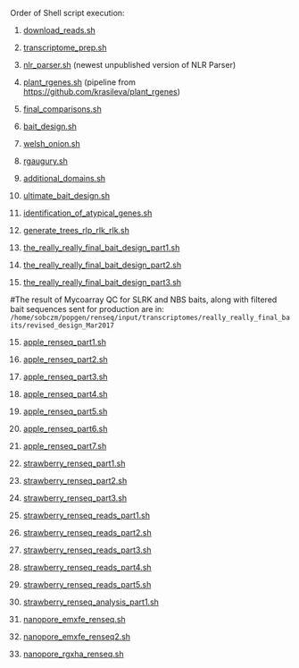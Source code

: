 Order of Shell script execution:

1) [download_reads.sh](https://github.com/harrisonlab/popgen/blob/master/renseq/download_reads.sh)

2) [transcriptome_prep.sh](https://github.com/harrisonlab/popgen/blob/master/renseq/transcriptome_prep.sh)

3) [nlr_parser.sh](https://github.com/harrisonlab/popgen/blob/master/renseq/nlr_parser.sh) (newest unpublished version of NLR Parser)

4) [plant_rgenes.sh](https://github.com/harrisonlab/popgen/blob/master/renseq/plant_rgenes.sh) (pipeline from https://github.com/krasileva/plant_rgenes)

5) [final_comparisons.sh](https://github.com/harrisonlab/popgen/blob/master/renseq/final_comparisons.sh)

6) [bait_design.sh](https://github.com/harrisonlab/popgen/blob/master/renseq/bait_design.sh)

7) [welsh_onion.sh](https://github.com/harrisonlab/popgen/blob/master/renseq/welsh_onion.sh)

8) [rgaugury.sh](https://github.com/harrisonlab/popgen/blob/master/renseq/rgaugury.sh)

9) [additional_domains.sh](https://github.com/harrisonlab/popgen/blob/master/renseq/additional_domains.sh)

19) [ultimate_bait_design.sh](https://github.com/harrisonlab/popgen/blob/master/renseq/ultimate_bait_design.sh)

11) [identification_of_atypical_genes.sh](https://github.com/harrisonlab/popgen/blob/master/renseq/identification_of_atypical_genes.sh)

12) [generate_trees_rlp_rlk_rlk.sh](https://github.com/harrisonlab/popgen/blob/master/renseq/generate_trees_rlp_rlk_rlk.sh)

13) [the_really_really_final_bait_design_part1.sh](https://github.com/harrisonlab/popgen/blob/master/renseq/the_really_really_final_bait_design_part1.sh)

14) [the_really_really_final_bait_design_part2.sh](https://github.com/harrisonlab/popgen/blob/master/renseq/the_really_really_final_bait_design_part2.sh)

15) [the_really_really_final_bait_design_part3.sh](https://github.com/harrisonlab/popgen/blob/master/renseq/the_really_really_final_bait_design_part3.sh)

#The result of Mycoarray QC for SLRK and NBS baits, along with filtered bait sequences sent for production are in:
`/home/sobczm/popgen/renseq/input/transcriptomes/really_really_final_baits/revised_design_Mar2017`

15) [apple_renseq_part1.sh](https://github.com/harrisonlab/popgen/blob/master/renseq/apple_renseq_part1.sh)

16) [apple_renseq_part2.sh](https://github.com/harrisonlab/popgen/blob/master/renseq/apple_renseq_part2.sh)

17) [apple_renseq_part3.sh](https://github.com/harrisonlab/popgen/blob/master/renseq/apple_renseq_part3.sh)

18) [apple_renseq_part4.sh](https://github.com/harrisonlab/popgen/blob/master/renseq/apple_renseq_part4.sh)

19) [apple_renseq_part5.sh](https://github.com/harrisonlab/popgen/blob/master/renseq/apple_renseq_part5.sh)

20) [apple_renseq_part6.sh](https://github.com/harrisonlab/popgen/blob/master/renseq/apple_renseq_part6.sh)

21) [apple_renseq_part7.sh](https://github.com/harrisonlab/popgen/blob/master/renseq/apple_renseq_part7.sh)

22) [strawberry_renseq_part1.sh](https://github.com/harrisonlab/popgen/blob/master/renseq/strawberry_renseq_part1.sh)

23) [strawberry_renseq_part2.sh](https://github.com/harrisonlab/popgen/blob/master/renseq/strawberry_renseq_part2.sh)

24) [strawberry_renseq_part3.sh](https://github.com/harrisonlab/popgen/blob/master/renseq/strawberry_renseq_part3.sh)

25) [strawberry_renseq_reads_part1.sh](https://github.com/harrisonlab/popgen/blob/master/renseq/strawberry_renseq_reads_part1.sh)

26) [strawberry_renseq_reads_part2.sh](https://github.com/harrisonlab/popgen/blob/master/renseq/strawberry_renseq_reads_part2.sh)

27) [strawberry_renseq_reads_part3.sh](https://github.com/harrisonlab/popgen/blob/master/renseq/strawberry_renseq_reads_part3.sh)

28) [strawberry_renseq_reads_part4.sh](https://github.com/harrisonlab/popgen/blob/master/renseq/strawberry_renseq_reads_part4.sh)

29) [strawberry_renseq_reads_part5.sh](https://github.com/harrisonlab/popgen/blob/master/renseq/strawberry_renseq_reads_part5.sh)

30) [strawberry_renseq_analysis_part1.sh](https://github.com/harrisonlab/popgen/blob/master/renseq/strawberry_renseq_analysis_part1.sh)

31) [nanopore_emxfe_renseq.sh](https://github.com/harrisonlab/popgen/blob/master/renseq/nanopore_emxfe_renseq.sh)

32) [nanopore_emxfe_renseq2.sh](https://github.com/harrisonlab/popgen/blob/master/renseq/nanopore_emxfe_renseq2.sh)

33) [nanopore_rgxha_renseq.sh](https://github.com/harrisonlab/popgen/blob/master/renseq/nanopore_rgxha_renseq.sh)
